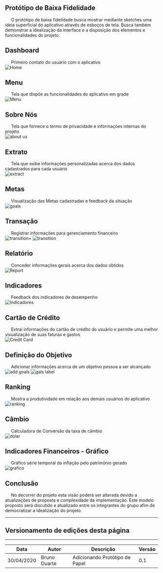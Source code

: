 ## Protótipo de Baixa Fidelidade
&nbsp;&nbsp;&nbsp;&nbsp;&nbsp;O protótipo de baixa fidelidade busca mostrar mediante sketches uma ideia superficial do aplicativo através de esboços de tela. Busca também demonstrar a idealização da interface e a disposição dos elementos e funcionalidades do projeto.

## Dashboard
&nbsp;&nbsp;&nbsp;&nbsp;&nbsp;Primeiro contato do usuário com o aplicativo<br>
![Home](../images/prototipo_papel/home.jpg=815x385)

## Menu
&nbsp;&nbsp;&nbsp;&nbsp;&nbsp;Tela que dispõe as funcionalidades do aplicativo em grade<br>
![Menu](../images/prototipo_papel/menu.jpg)

## Sobre Nós
&nbsp;&nbsp;&nbsp;&nbsp;&nbsp;Tela que fornece o termo de privacidade e informações internas do projeto<br>
![about us](../images/prototipo_papel/sobre.jpg)

## Extrato
&nbsp;&nbsp;&nbsp;&nbsp;&nbsp;Tela que exibe informações personalizadas acerca dos dados cadastrados para cada usuário<br>
![extract](../images/prototipo_papel/extrato.jpg)

## Metas
&nbsp;&nbsp;&nbsp;&nbsp;&nbsp;Visualização das Metas cadastradas e feedback da situação<br>
![goals](../images/prototipo_papel/goals.jpg)

## Transação
&nbsp;&nbsp;&nbsp;&nbsp;&nbsp;Registrar informações para gerenciamento financeiro<br>
![transition+](../images/prototipo_papel/transacao_add.jpg)
![transition](../images/prototipo_papel/transacao_campos.jpg)


## Relatório
&nbsp;&nbsp;&nbsp;&nbsp;&nbsp;Conceder informações gerais acerca dos dados obtidos<br>
![Report](../images/prototipo_papel/relatorio.jpg)

## Indicadores
&nbsp;&nbsp;&nbsp;&nbsp;&nbsp;Feedback dos indicadores de desempenho<br>
![Indicadores](../images/prototipo_papel/indicadores.jpg)

## Cartão de Crédito
&nbsp;&nbsp;&nbsp;&nbsp;&nbsp;Extrai informações do cartão de crédito do usuário e permite uma melhor visualização de suas faturas e gastos<br>
![Credit Card](../images/prototipo_papel/card.jpg)

## Definição do Objetivo
&nbsp;&nbsp;&nbsp;&nbsp;&nbsp;Adicionar informações acerca de um objetivo pessoa a ser alcançado<br>
![add goals](../images/prototipo_papel/add_goals_mais.jpg)
![gals label](../images/prototipo_papel/add_goals_list.jpg)

## Ranking 
&nbsp;&nbsp;&nbsp;&nbsp;&nbsp;Mostra a produtividade em relação aos demais usuários do aplicativo<br>
![ranking](../images/prototipo_papel/ranking.jpg)

## Câmbio
&nbsp;&nbsp;&nbsp;&nbsp;&nbsp;Calculadora de Conversão da taxa de câmbio<br>
![dolar](../images/prototipo_papel/cambio.jpg)


## Indicadores Financeiros - Gráfico
&nbsp;&nbsp;&nbsp;&nbsp;&nbsp;Gráfico série temporal da inflação pelo patrimônio gerado<br>
![grafico](../images/prototipo_papel/indicadores_grafico.jpg)

## Conclusão 
&nbsp;&nbsp;&nbsp;&nbsp;&nbsp;No decorrer do projeto esta visão poderá ser alterada devido a atualizações de proposta e complexidade da implementação. Este modelo proposto será discutido e atualizado entre os integrantes do grupo afim de democratizar a idealização do projeto.

***
## Versionamento de edições desta página
***

| Data | Autor | Descrição | Versão |
|------|-------|-----------|--------|
|30/04/2020| Bruno Duarte| Adicionando Protótipo de Papel| 0.1|

